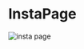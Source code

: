 # InstaPage

![insta page](https://user-images.githubusercontent.com/93022107/170715532-9379d530-a9c1-4f73-8340-3793336ede0c.jpg)
